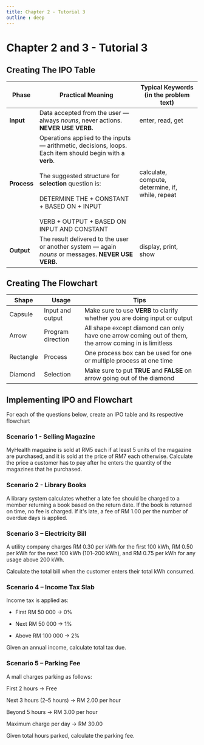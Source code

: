 ```yaml
---
title: Chapter 2 - Tutorial 3
outline : deep
---
```


# Chapter 2 and 3 - Tutorial 3

## Creating The IPO Table  <Badge type="warning" text="Recall" />

| Phase      | Practical Meaning | Typical Keywords (in the problem text) |
|------------|------------------|-----------------------------------------|
| **Input**  | Data accepted from the user — always *nouns*, never actions. **NEVER USE VERB.** | enter, read, get |
| **Process**| Operations applied to the inputs — arithmetic, decisions, loops. Each item should begin with a **verb**.<br><br> The suggested structure for **selection** question is: <br><br> DETERMINE THE + CONSTANT + BASED ON + INPUT<br><br> VERB + OUTPUT + BASED ON INPUT AND CONSTANT  | calculate, compute, determine, if, while, repeat |
| **Output** | The result delivered to the user or another system — again *nouns* or messages. **NEVER USE VERB.** | display, print, show |



## Creating The Flowchart  <Badge type="warning" text="Recall" />

| Shape      | Usage                | Tips                                                                       |
|------------|----------------------|----------------------------------------------------------------------------|
| Capsule    | Input and output     | Make sure to use **VERB** to clarify whether you are doing input or output |
| Arrow      | Program direction    | All shape except diamond can only have one arrow coming out of them, the arrow coming in is limitless |
| Rectangle  | Process              | One process box can be used for one or multiple process at one time        |
| Diamond    | Selection            | Make sure to put **TRUE** and **FALSE** on arrow going out of the diamond  |


## Implementing IPO and Flowchart

For each of the questions below, create an IPO table and its respective flowchart

### Scenario 1 - Selling Magazine <Badge type="tip" text="Question" />

MyHealth magazine is sold at RM5 each if at least 5 units of the magazine are purchased, and it is sold at the price of RM7 each otherwise. Calculate the price a customer has to pay after he enters the quantity of the magazines that he purchased.

### Scenario 2 - Library Books <Badge type="tip" text="Question" />

A library system calculates whether a late fee should be charged to a member returning a book based on the return date. If the book is returned on time, no fee is charged. If it's late, a fee of RM 1.00 per the number of overdue days is applied.

### Scenario 3 – Electricity Bill <Badge type="tip" text="Question" />
A utility company charges RM 0.30 per kWh for the first 100 kWh, RM 0.50 per kWh for the next 100 kWh (101–200 kWh), and RM 0.75 per kWh for any usage above 200 kWh.

Calculate the total bill when the customer enters their total kWh consumed.

### Scenario 4 – Income Tax Slab <Badge type="tip" text="Question" />
Income tax is applied as:

- First RM 50 000 → 0%

- Next RM 50 000 → 1%

- Above RM 100 000 → 2%

Given an annual income, calculate total tax due.

### Scenario 5 – Parking Fee <Badge type="tip" text="Question" />

A mall charges parking as follows:

First 2 hours → Free

Next 3 hours (2–5 hours) → RM 2.00 per hour

Beyond 5 hours → RM 3.00 per hour

Maximum charge per day → RM 30.00

Given total hours parked, calculate the parking fee.




